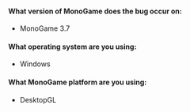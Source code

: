 <!--
# Please make sure that the issue is present in the
# develop branch of MonoGame before reporting
#
# You can download the development build installer from:
# http://www.monogame.net/downloads/
#
# GitHub issues are only for bug reports / feature requests
# if you have a question, ask it on the community site:
# https://community.monogame.net
-->

<!-- Write your issue below -->





<!-- System stats -->

#### What version of MonoGame does the bug occur on:
- MonoGame 3.7

#### What operating system are you using:
- Windows

#### What MonoGame platform are you using:
<!-- e.g. DesktopGL, WindowsDX, WindowsUWP, Android -->
- DesktopGL
